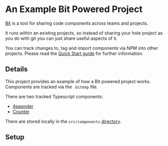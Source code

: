 # An Example Bit Powered Project

[Bit](https://bit.dev) is a tool for sharing code components across teams and projects.

It runs within an existing projects, so instead of sharing your hole project as you do with git you can just share useful aspects of it.

You can track changes to, tag and import components via NPM into other projects. Please read the [Quick Start guide](https://docs.bit.dev/docs/quick-start) for further information.  

## Details

This project provides an example of how a Bit powered project works. Components are tracked via the `.bitmap` file. 

There are two tracked Typescript components: 

- [Appender](https://bit.dev/robw-es/test-one/appender)
- [Counter](https://bit.dev/robw-es/test-one/counter)

There are stored locally in the `src/components` [directory](https://github.com/RobW-ES/bit-playground/tree/master/src/components).

## Setup
